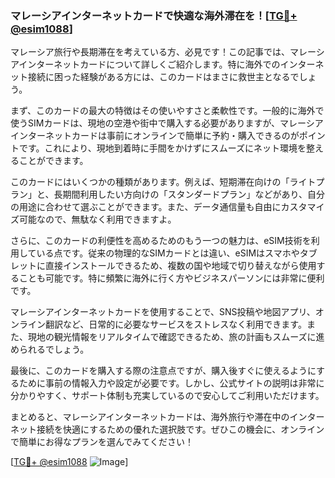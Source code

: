 ### マレーシアインターネットカードで快適な海外滞在を！[[TG💪+ @esim1088](https://t.me/s/esim1088)]

マレーシア旅行や長期滞在を考えている方、必見です！この記事では、マレーシアインターネットカードについて詳しくご紹介します。特に海外でのインターネット接続に困った経験がある方には、このカードはまさに救世主となるでしょう。

まず、このカードの最大の特徴はその使いやすさと柔軟性です。一般的に海外で使うSIMカードは、現地の空港や街中で購入する必要がありますが、マレーシアインターネットカードは事前にオンラインで簡単に予約・購入できるのがポイントです。これにより、現地到着時に手間をかけずにスムーズにネット環境を整えることができます。

このカードにはいくつかの種類があります。例えば、短期滞在向けの「ライトプラン」と、長期間利用したい方向けの「スタンダードプラン」などがあり、自分の用途に合わせて選ぶことができます。また、データ通信量も自由にカスタマイズ可能なので、無駄なく利用できますよ。

さらに、このカードの利便性を高めるためのもう一つの魅力は、eSIM技術を利用している点です。従来の物理的なSIMカードとは違い、eSIMはスマホやタブレットに直接インストールできるため、複数の国や地域で切り替えながら使用することも可能です。特に頻繁に海外に行く方やビジネスパーソンには非常に便利です。

マレーシアインターネットカードを使用することで、SNS投稿や地図アプリ、オンライン翻訳など、日常的に必要なサービスをストレスなく利用できます。また、現地の観光情報をリアルタイムで確認できるため、旅の計画もスムーズに進められるでしょう。

最後に、このカードを購入する際の注意点ですが、購入後すぐに使えるようにするために事前の情報入力や設定が必要です。しかし、公式サイトの説明は非常に分かりやすく、サポート体制も充実しているので安心してご利用いただけます。

まとめると、マレーシアインターネットカードは、海外旅行や滞在中のインターネット接続を快適にするための優れた選択肢です。ぜひこの機会に、オンラインで簡単にお得なプランを選んでみてください！

[[TG💪+ @esim1088](https://t.me/s/esim1088) ![Image](https://i.postimg.cc/Y0z9fWf4/image.png)]